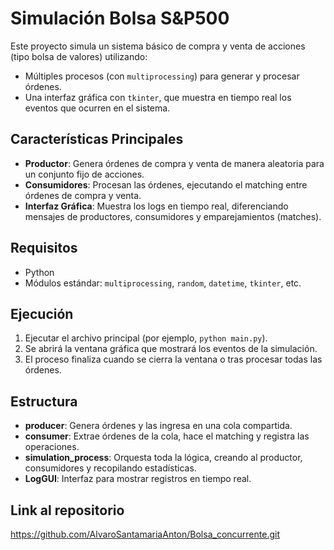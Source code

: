 # Simulación Bolsa S&P500

Este proyecto simula un sistema básico de compra y venta de acciones (tipo bolsa de valores) utilizando:
- Múltiples procesos (con `multiprocessing`) para generar y procesar órdenes.
- Una interfaz gráfica con `tkinter`, que muestra en tiempo real los eventos que ocurren en el sistema.

## Características Principales
- **Productor**: Genera órdenes de compra y venta de manera aleatoria para un conjunto fijo de acciones.
- **Consumidores**: Procesan las órdenes, ejecutando el matching entre órdenes de compra y venta.
- **Interfaz Gráfica**: Muestra los logs en tiempo real, diferenciando mensajes de productores, consumidores y emparejamientos (matches).

## Requisitos
- Python
- Módulos estándar: `multiprocessing`, `random`, `datetime`, `tkinter`, etc.

## Ejecución
1. Ejecutar el archivo principal (por ejemplo, `python main.py`).
2. Se abrirá la ventana gráfica que mostrará los eventos de la simulación.
3. El proceso finaliza cuando se cierra la ventana o tras procesar todas las órdenes.

## Estructura
- **producer**: Genera órdenes y las ingresa en una cola compartida.
- **consumer**: Extrae órdenes de la cola, hace el matching y registra las operaciones.
- **simulation_process**: Orquesta toda la lógica, creando al productor, consumidores y recopilando estadísticas.
- **LogGUI**: Interfaz para mostrar registros en tiempo real.

## Link al repositorio
https://github.com/AlvaroSantamariaAnton/Bolsa_concurrente.git